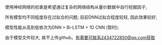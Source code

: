 使用神经网络的初衷是希望通过复杂的网络结构从量价数据中自行挖掘因子;  

所有模型均不同程度存在过拟合的问题; 目前DNN过拟合程度较轻, 因此效果较好;  

模型性能从高到低依次为DNN > Bi-LSTM > 1D CNN (暂时);  

由于模型文件较大, 故不上传github。有需要可联系2434722850@qq.com获取

